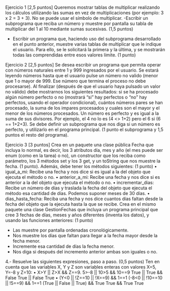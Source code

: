 Ejercicio 1 [2,5 puntos]
Queremos mostrar tablas de multiplicar realizando los cálculos utilizando las sumas en vez de
multiplicaciones (por ejemplo: 3 x 2 = 3 + 3). No se puede usar el símbolo de multiplicar.
-Escribir un subprograma que reciba un número y muestre por pantalla su tabla de multiplicar del 1 al 10
mediante sumas sucesivas. (1,5 puntos)
- Escribir un programa que, haciendo uso del subprograma desarrollado en el punto anterior, muestre varias
tablas de multiplicar que le indique el usuario. Para ello, se le solicitará la primera y la última, y se mostrarán
todas las comprendidas entre esos valores límite. (1 punto)


Ejercicio 2 [2,5 puntos]
Se desea escribir un programa que permita operar con números naturales entre 1 y 999 ingresados
por el usuario. Se estará leyendo números hasta que el usuario pulse un número no valido (menor que 1 o
mayor de 999. Ese número que termina el proceso no debe procesarse).
Al finalizar (después de que el usuario haya pulsado un valor no válido) debe mostrarnos los siguientes
resultados: si se ha procesado algún número perfecto o no (mostrará “si” hay perfectos o “no” hay perfectos,
usando el operador condicional), cuántos números pares se han procesado, la suma de los impares procesados
y cuales son el mayor y el menor de los números procesados.
Un número es perfecto y es igual a la suma de sus divisores. Por ejemplo, el 4 no lo es (4 <> 1+2) pero
el 6 si (6 == 1+2+3). Se debe definir un subprograma que nos diga si un número es perfecto, y utilizarlo en el
programa principal. (1 punto el subprograma y 1,5 puntos el resto del programa).


Ejercicio 3 [3 puntos]
Crea en un paquete una clase pública Fecha que incluya lo normal, es decir, los 3 atributos día, mes y
año (el mes puede ser enum (como en la tarea) o no), un constructor que los reciba como parámetro, los 3
métodos set y los 3 get, y un toString que nos muestre la fecha. (1 punto).
Además, debe tener los métodos siguientes: (1 punto)
• igual_a_mi: Recibe una fecha y nos dice si es igual a la del objeto que ejecuta el método o no.
• anterior_a_mi: Recibe una fecha y nos dice si es anterior a la del objeto que ejecuta el método o no.
• incrementar_dias: Recibe un número de días y traslada la fecha del objeto que ejecuta el método esa
cantidad de días. Podemos suponer meses de 30 días.
• dias_hasta_fecha: Reciba una fecha y nos dice cuantos días faltan desde la fecha del objeto que la ejecuta
hasta la que se recibe.
Crea en el mismo paquete una clase GestionFechas que incluya un programa principal que cree 3
fechas de días, meses y años diferentes (inventa los datos), y usando las funciones anteriores: (1 punto)
- Las muestre por pantalla ordenadas cronológicamente.
- Nos muestre los días que faltan para llegar a la fecha mayor desde la fecha menor.
- Incremente esa cantidad de días la fecha menor.
- Nos diga si después del incremento anterior ambas son iguales o no.


4.- Resuelve las siguientes expresiones, paso a paso. (0,5 puntos)
Ten en cuenta que las variables X, Y y Z son variables enteras con valores X=5, Y=-8 y Z=10:
• X>Y || Z>X && Z==9.
5>-8 || 10>5 && 10==9
True || True && False
True || False
True
• (Y<0 || !Z==10 || !X==9) && 1==1
(-8<0 || !10==10 || !5==9) && 1==1
(True || False || True) && True
True && True
True
